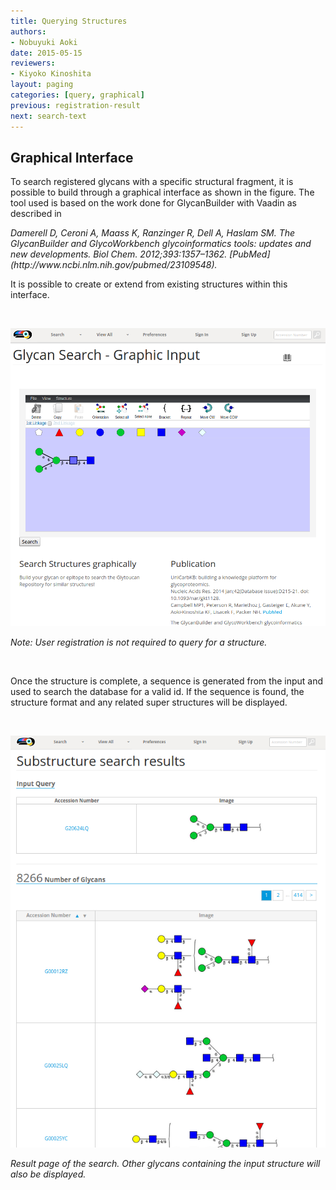 ```yaml
---
title: Querying Structures
authors:
- Nobuyuki Aoki
date: 2015-05-15
reviewers:
- Kiyoko Kinoshita
layout: paging
categories: [query, graphical]
previous: registration-result
next: search-text
---
```


Graphical Interface
------------

To search registered glycans with a specific structural fragment, it is possible to build through a graphical interface as shown in the figure.  The tool used is based on the work done for GlycanBuilder with Vaadin as described in

<cite>
 Damerell D, Ceroni A, Maass K, Ranzinger R, Dell A, Haslam SM. The GlycanBuilder and GlycoWorkbench glycoinformatics tools: updates and new developments. Biol Chem. 2012;393:1357–1362. [PubMed](http://www.ncbi.nlm.nih.gov/pubmed/23109548).
</cite>

It is possible to create or extend from existing structures within this interface.

<br>

![Glytoucan Graphical Interface](/images/manual/search-graphical.png)

_Note: User registration is not required to query for a structure._

<br>

Once the structure is complete, a sequence is generated from the input and used to search the database for a valid id.  If the sequence is found, the structure format and any related super structures will be displayed.

<br>

![Glytoucan Graphical Interface Results](/images/manual/search-result.png)

_Result page of the search.  Other glycans containing the input structure will also be displayed._
